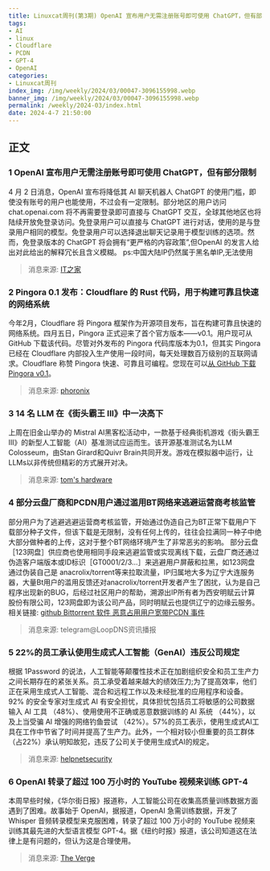 ```yaml
---
title: Linuxcat周刊(第3期) OpenAI 宣布用户无需注册账号即可使用 ChatGPT，但有部分限制
tags: 
- AI
- linux
- Cloudflare
- PCDN
- GPT-4
- OpenAI
categories: 
- Linuxcat周刊
index_img: /img/weekly/2024/03/00047-3096155998.webp
banner_img: /img/weekly/2024/03/00047-3096155998.webp
permalink: /weekly/2024-03/index.html
date: 2024-4-7 21:50:00
---
```

## 正文

### 1 OpenAI 宣布用户无需注册账号即可使用 ChatGPT，但有部分限制

4 月 2 日消息，OpenAI 宣布将降低其 AI 聊天机器人 ChatGPT 的使用门槛，即使没有账号的用户也能使用，不过会有一定限制。部分地区的用户访问 chat.openai.com 将不再需要登录即可直接与 ChatGPT 交互，全球其他地区也将陆续开放免登录访问。免登录用户可以直接与 ChatGPT 进行对话，使用的是与登录用户相同的模型。免登录用户可以选择退出聊天记录用于模型训练的选项。然而，免登录版本的 ChatGPT 将会拥有“更严格的内容政策”,但OpenAI 的发言人给出对此给出的解释冗长且含义模糊。
ps:中国大陆IP仍然属于黑名单IP,无法使用
> 消息来源: [IT之家](https://www.ithome.com/0/759/538.htm)

### 2 Pingora 0.1 发布：Cloudflare 的 Rust 代码，用于构建可靠且快速的网络系统

今年2月，Cloudflare 将 Pingora 框架作为开源项目发布，旨在构建可靠且快速的网络系统。四月五日，Pingora 正式迎来了首个官方版本——v0.1。用户现可从 GitHub 下载该代码。尽管对外发布的 Pingora 代码库版本为0.1，但其实 Pingora 已经在 Cloudflare 内部投入生产使用一段时间，每天处理数百万级别的互联网请求。Cloudflare 称赞 Pingora 快速、可靠且可编程。您现在可以[从 GitHub 下载 Pingora v0.1](https://github.com/cloudflare/pingora)。
> 消息来源: [phoronix](https://www.phoronix.com/news/Cloudflare-Pingora-0.1)

### 3 14 名 LLM 在《街头霸王 III》中一决高下

上周在旧金山举办的 Mistral AI黑客松活动中，一款基于经典街机游戏《街头霸王III》的新型人工智能（AI）基准测试应运而生。该开源基准测试名为LLM Colosseum，由Stan Girard和Quivr Brain共同开发。游戏在模拟器中运行，让LLMs以非传统但精彩的方式展开对决。
> 消息来源: [tom's hardware](https://www.tomshardware.com/tech-industry/artificial-intelligence/fourteen-llms-fight-it-out-in-street-fighter-iii-ai-showdown-finds-out-which-models-make-the-best-street-fighters)

### 4 部分云盘厂商和PCDN用户通过滥用BT网络来逃避运营商考核监管

部分用户为了逃避逃避运营商考核监管，开始通过伪造自己为BT正常下载用户下载部分种子文件，但该下载是无限制，没有任何上传的，往往会拉满同一种子中绝大部分做种者的上传，这对于整个BT网络环境产生了非常恶劣的影响。
部分云盘［123网盘］供应商也使用相同手段来逃避监管或实现离线下载，云盘厂商还通过伪造客户端版本或ID标识［GT0001/2/3…］来逃避用户屏蔽和拉黑，如123网盘通过伪装自己是 anacrolix/torrent等来拉取流量，IP归属地大多为辽宁大连服务器，大量Bt用户的滥用反馈还对anacrolix/torrent开发者产生了困扰，认为是自己程序出现新的BUG，后经过社区用户的帮助，溯源出IP所有者为西安明赋云计算股份有限公司，123网盘即为该公司产品，同时明赋云也提供辽宁的边缘云服务。
相关链接: [github Bittorrent 软件 恶意占用用户宽带PCDN 事件](https://zhuanlan.zhihu.com/p/690737125)
> 消息来源: telegram@LoopDNS资讯播报

### 5 22%的员工承认使用生成式人工智能（GenAI）违反公司规定

根据 1Password 的说法，人工智能等颠覆性技术正在加剧组织安全和员工生产力之间长期存在的紧张关系。员工承受着越来越大的绩效压力;为了提高效率，他们正在采用生成式人工智能、混合和远程工作以及未经批准的应用程序和设备。92% 的安全专家对生成式 AI 有安全担忧，具体担忧包括员工将敏感的公司数据输入 AI 工具 （48%）、使用使用不正确或恶意数据训练的 AI 系统 （44%），以及上当受骗 AI 增强的网络钓鱼尝试 （42%）。57%的员工表示，使用生成式AI工具在工作中节省了时间并提高了生产力。此外，一个相对较小但重要的员工群体（占22%）承认明知故犯，违反了公司关于使用生成式AI的规定。
> 消息来源: [helpnetsecurity](https://www.helpnetsecurity.com/2024/04/05/employee-security-productivity-balance/)

### 6 OpenAI 转录了超过 100 万小时的 YouTube 视频来训练 GPT-4

本周早些时候，《华尔街日报》报道称，人工智能公司在收集高质量训练数据方面遇到了困难。故事始于 OpenAI，据报道，OpenAI 急需训练数据，开发了 Whisper 音频转录模型来克服困难，转录了超过 100 万小时的 YouTube 视频来训练其最先进的大型语言模型 GPT-4。据《纽约时报》报道，该公司知道这在法律上是有问题的，但认为这是合理使用。
> 消息来源: [The Verge](https://www.theverge.com/2024/4/6/24122915/openai-youtube-transcripts-gpt-4-training-data-google)
